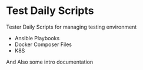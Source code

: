 # Test Daily Scripts

Tester Daily Scripts for managing testing environment

- Ansible Playbooks
- Docker Composer Files
- K8S 

And Also some intro documentation

